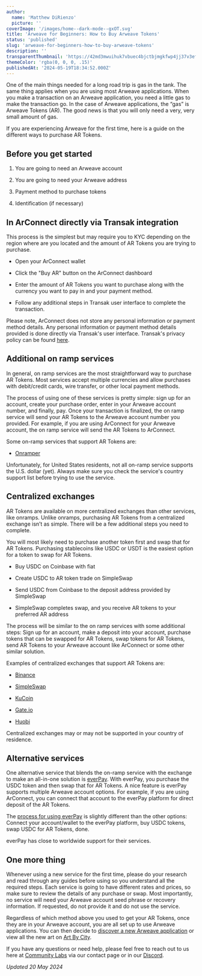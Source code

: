 ```yaml
---
author:
  name: 'Matthew DiRienzo'
  picture: ''
coverImage: '/images/home--dark-mode--gxOT.svg'
title: 'Arweave for Beginners: How to Buy Arweave Tokens'
status: 'published'
slug: 'arweave-for-beginners-how-to-buy-arweave-tokens'
description: ''
transparentThumbnail: 'https://42md3mwuihuk7vbuec4bjctbjmgkfwp4jj37v3efkqvkhbjdix5a.arweave.net/5pg9stRB6K_UNCC4FIphSwyi2fxKd_rshVQqo4UjRfo'
themeColor: 'rgba(0, 0, 0, .15)'
publishedAt: '2024-05-19T18:34:52.000Z'
---
```


One of the main things needed for a long road trip is gas in the tank. The same thing applies when you are using most Arweave applications. When you make a transaction on an Arweave application, you need a little gas to make the transaction go. In the case of Arweave applications, the “gas” is Arweave Tokens (AR). The good news is that you will only need a very, very small amount of gas.

If you are experiencing Arweave for the first time, here is a guide on the different ways to purchase AR Tokens.

## Before you get started

1. You are going to need an Arweave account

2. You are going to need your Arweave address

3. Payment method to purchase tokens

4. Identification (if necessary)

## In ArConnect directly via Transak integration

This process is the simplest but may require you to KYC depending on the region where are you located and the amount of AR Tokens you are trying to purchase.

- Open your ArConnect wallet

- Click the "Buy AR" button on the ArConnect dashboard

- Enter the amount of AR Tokens you want to purchase along with the currency you want to pay in and your payment method.

- Follow any additional steps in Transak user interface to complete the transaction.

Please note, ArConnect does not store any personal information or payment method details. Any personal information or payment method details provided is done directly via Transak's user interface. Transak's privacy policy can be found [here](https://transak.com/privacy-policy).

## Additional on ramp services

In general, on ramp services are the most straightforward way to purchase AR Tokens. Most services accept multiple currencies and allow purchases with debit/credit cards, wire transfer, or other local payment methods.

The process of using one of these services is pretty simple: sign up for an account, create your purchase order, enter in your Arweave account number, and finally, pay. Once your transaction is finalized, the on ramp service will send your AR Tokens to the Arweave account number you provided. For example, if you are using ArConnect for your Arweave account, the on ramp service will send the AR Tokens to ArConnect.

Some on-ramp services that support AR Tokens are:

- [Onramper](https://onramper.com/try)

Unfortunately, for United States residents, not all on-ramp service supports the U.S. dollar (yet). Always make sure you check the service's country support list before trying to use the service.

## Centralized exchanges

AR Tokens are available on more centralized exchanges than other services, like onramps. Unlike onramps, purchasing AR Tokens from a centralized exchange isn’t as simple. There will be a few additional steps you need to complete.

You will most likely need to purchase another token first and swap that for AR Tokens. Purchasing stablecoins like USDC or USDT is the easiest option for a token to swap for AR Tokens.

- Buy USDC on Coinbase with fiat

- Create USDC to AR token trade on SimpleSwap

- Send USDC from Coinbase to the deposit address provided by SimpleSwap

- SimpleSwap completes swap, and you receive AR tokens to your preferred AR address

The process will be similar to the on ramp services with some additional steps: Sign up for an account, make a deposit into your account, purchase tokens that can be swapped for AR Tokens, swap tokens for AR Tokens, send AR Tokens to your Arweave account like ArConnect or some other similar solution.

Examples of centralized exchanges that support AR Tokens are:

- [Binance](https://www.binance.com/en)

- [SimpleSwap](https://simpleswap.io/)

- [KuCoin](https://www.kucoin.com/)

- [Gate.io](https://www.gate.io/)

- [Huobi](https://www.huobi.com/en-us/)

Centralized exchanges may or may not be supported in your country of residence.

## Alternative services

One alternative service that blends the on-ramp service with the exchange to make an all-in-one solution is [everPay](https://everpay.io/). With everPay, you purchase the USDC token and then swap that for AR Tokens. A nice feature is everPay supports multiple Arweave account options. For example, if you are using ArConnect, you can connect that account to the everPay platform for direct deposit of the AR Tokens.

The [process for using everPay](https://everpay.zendesk.com/hc/en-us/articles/18677901470617-How-to-use-legend-to-buy-crypto-currency-) is slightly different than the other options: Connect your account/wallet to the everPay platform, buy USDC tokens, swap USDC for AR Tokens, done.

everPay has close to worldwide support for their services.

## One more thing

Whenever using a new service for the first time, please do your research and read through any guides before using so you understand all the required steps. Each service is going to have different rates and prices, so make sure to review the details of any purchase or swap. Most importantly, no service will need your Arweave account seed phrase or recovery information. If requested, do not provide it and do not use the service.

Regardless of which method above you used to get your AR Tokens, once they are in your Arweave account, you are all set up to use Arweave applications. You can then decide to [discover a new Arweave application](https://www.communitylabs.com/blog/arweave-for-beginners-getting-started) or view all the new art on [Art By City](https://artby.city/discover).

If you have any questions or need help, please feel free to reach out to us here at [Community Labs](https://www.communitylabs.com/contact-us) via our contact page or in our [Discord](https://discord.gg/UaBMt24yka).

*Updated 20 May 2024*

